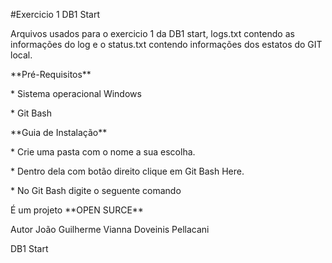 #Exercicio 1 DB1 Start

<p>Arquivos usados para o exercicio 1 da DB1 start, logs.txt contendo as informações do log e o status.txt contendo informações dos
estatos do GIT local.

<p>**Pré-Requisitos**
  <p>* Sistema operacional Windows
  <p>* Git Bash
  
<p> **Guia de Instalação**
 <p>* Crie uma pasta com o nome a sua escolha.
 <p>* Dentro dela com botão direito clique em Git Bash Here.
 <p>* No Git Bash digite o seguente comando <git clone https://github.com/Joao-gui/exercicio1.git>
 
 <p>É um projeto **OPEN SURCE**
 
 <p>Autor João Guilherme Vianna Doveinis Pellacani
 <p>DB1 Start
  
